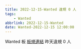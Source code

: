 ```yaml
---
title: 2022-12-15-Wanted 違規 0 人
tags:
    - Wanted
abbrlink: 2022-12-15-Wanted
date: Wanted-2022-12-15 12:00:00
---
```

Wanted 板 [板規連結](https://www.ptt.cc/bbs/Wanted/M.1608829773.A.D3B.html)
昨天違規 0 人
